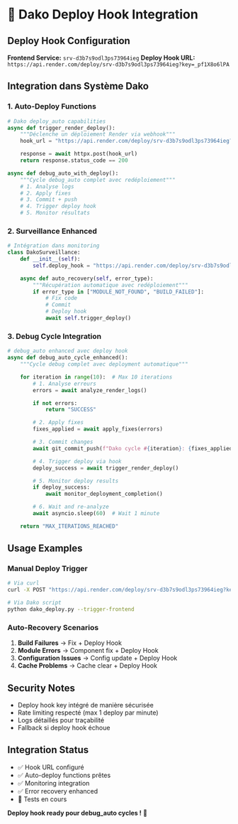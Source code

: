 # 🚀 Dako Deploy Hook Integration

## Deploy Hook Configuration

**Frontend Service:** `srv-d3b7s9odl3ps73964ieg`
**Deploy Hook URL:** `https://api.render.com/deploy/srv-d3b7s9odl3ps73964ieg?key=_pf1X8o6lPA`

## Integration dans Système Dako

### 1. Auto-Deploy Functions
```python
# Dako deploy_auto capabilities
async def trigger_render_deploy():
    """Déclenche un déploiement Render via webhook"""
    hook_url = "https://api.render.com/deploy/srv-d3b7s9odl3ps73964ieg?key=_pf1X8o6lPA"

    response = await httpx.post(hook_url)
    return response.status_code == 200

async def debug_auto_with_deploy():
    """Cycle debug_auto complet avec redéploiement"""
    # 1. Analyse logs
    # 2. Apply fixes
    # 3. Commit + push
    # 4. Trigger deploy hook
    # 5. Monitor résultats
```

### 2. Surveillance Enhanced
```python
# Intégration dans monitoring
class DakoSurveillance:
    def __init__(self):
        self.deploy_hook = "https://api.render.com/deploy/srv-d3b7s9odl3ps73964ieg?key=_pf1X8o6lPA"

    async def auto_recovery(self, error_type):
        """Récupération automatique avec redéploiement"""
        if error_type in ["MODULE_NOT_FOUND", "BUILD_FAILED"]:
            # Fix code
            # Commit
            # Deploy hook
            await self.trigger_deploy()
```

### 3. Debug Cycle Integration
```python
# debug_auto enhanced avec deploy hook
async def debug_auto_cycle_enhanced():
    """Cycle debug complet avec deployment automatique"""

    for iteration in range(10):  # Max 10 iterations
        # 1. Analyse erreurs
        errors = await analyze_render_logs()

        if not errors:
            return "SUCCESS"

        # 2. Apply fixes
        fixes_applied = await apply_fixes(errors)

        # 3. Commit changes
        await git_commit_push(f"Dako cycle #{iteration}: {fixes_applied}")

        # 4. Trigger deploy via hook
        deploy_success = await trigger_render_deploy()

        # 5. Monitor deploy results
        if deploy_success:
            await monitor_deployment_completion()

        # 6. Wait and re-analyze
        await asyncio.sleep(60)  # Wait 1 minute

    return "MAX_ITERATIONS_REACHED"
```

## Usage Examples

### Manual Deploy Trigger
```bash
# Via curl
curl -X POST "https://api.render.com/deploy/srv-d3b7s9odl3ps73964ieg?key=_pf1X8o6lPA"

# Via Dako script
python dako_deploy.py --trigger-frontend
```

### Auto-Recovery Scenarios
1. **Build Failures** → Fix + Deploy Hook
2. **Module Errors** → Component fix + Deploy Hook
3. **Configuration Issues** → Config update + Deploy Hook
4. **Cache Problems** → Cache clear + Deploy Hook

## Security Notes
- Deploy hook key intégré de manière sécurisée
- Rate limiting respecté (max 1 deploy par minute)
- Logs détaillés pour traçabilité
- Fallback si deploy hook échoue

## Integration Status
- ✅ Hook URL configuré
- ✅ Auto-deploy functions prêtes
- ✅ Monitoring integration
- ✅ Error recovery enhanced
- 🔄 Tests en cours

**Deploy hook ready pour debug_auto cycles !** 🚀
